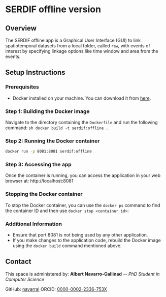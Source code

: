 # SERDIF offline version

## Overview

The SERDIF offline app is a Graphical User Interface (GUI) to link spatiotemporal datasets from a local folder, called `raw`, with events of interest by specifying linkage options like time window and area from the events.

## Setup Instructions

### Prerequisites

- Docker installed on your machine. You can download it from [here](https://www.docker.com/products/docker-desktop).

### Step 1: Building the Docker image 

Navigate to the directory containing the `Dockerfile` and run the following command: 
```sh docker build -t serdif:offline . ```

### Step 2: Running the Docker container

```sh
docker run -p 8081:8081 serdif:offline
```

### Step 3: Accessing the app
Once the container is running, you can access the application in your web browser at: http://localhost:8081

### Stopping the Docker container

To stop the Docker container, you can use the `docker ps` command to find the container ID and then use `docker stop <container id>`:


### Additional Information
-   Ensure that port 8081 is not being used by any other application.
-   If you make changes to the application code, rebuild the Docker image using the `docker build` command mentioned above.


## Contact
This space is administered by:  **Albert Navarro-Gallinad**  -- *PhD Student in Computer Science*  

GitHub: [navarral](https://github.com/navarral)
ORCID: [0000-0002-2336-753X](https://orcid.org/0000-0002-2336-753X)  
